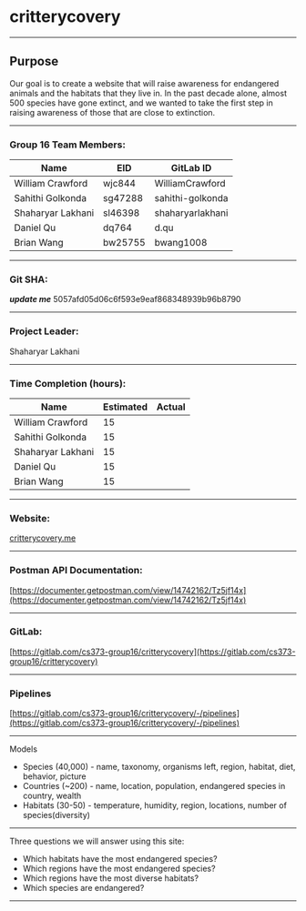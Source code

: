 # critterycovery
---
## Purpose
Our goal is to create a website that will raise awareness for endangered animals and the habitats that they live in. In the past decade alone, almost 500 species have gone extinct, and we wanted to take the first step in raising awareness of those that are close to extinction. 

---
### Group 16 Team Members: 
Name | EID | GitLab ID
--------- | --------- | ---------
William Crawford | wjc844 |  WilliamCrawford
Sahithi Golkonda | sg47288 | sahithi-golkonda
Shaharyar Lakhani |sl46398 |shaharyarlakhani
Daniel Qu | dq764 | d.qu
Brian Wang |bw25755 |bwang1008

---

### Git SHA: 
***update me***
5057afd05d06c6f593e9eaf868348939b96b8790

---

### Project Leader: 
Shaharyar Lakhani

---

### Time Completion (hours):
Name | Estimated | Actual
--------- | --------- | ---------
William Crawford | 15 |  
Sahithi Golkonda | 15 | 
Shaharyar Lakhani |15 |
Daniel Qu | 15 | 
Brian Wang |15 |

--- 

### Website: 
[critterycovery.me](critterycovery.me)

---

### Postman API Documentation:
[https://documenter.getpostman.com/view/14742162/Tz5jf14x](https://documenter.getpostman.com/view/14742162/Tz5jf14x)

---

### GitLab: 
[https://gitlab.com/cs373-group16/critterycovery](https://gitlab.com/cs373-group16/critterycovery)

---

### Pipelines 

[https://gitlab.com/cs373-group16/critterycovery/-/pipelines](https://gitlab.com/cs373-group16/critterycovery/-/pipelines)

---
Models
*  Species (40,000) - name, taxonomy, organisms left, region, habitat, diet, behavior, picture
*  Countries (~200) - name, location, population, endangered species in country, wealth
*  Habitats (30-50) - temperature, humidity, region, locations, number of species(diversity)
---
Three questions we will answer using this site:
* Which habitats have the most endangered species?
* Which regions have the most endangered species?
* Which regions have the most diverse habitats?
* Which species are endangered?
---
